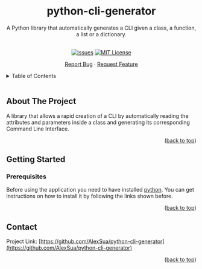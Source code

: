 <a name="readme-top"></a>
<!-- PROJECT LOGO -->
<div align="center">

<h1 align="center">python-cli-generator</h2>

  <p align="center">
    A Python library that automatically generates a CLI given a class, a function, a list or a dictionary.
    <br />
    <br />
 <div align="center">


[![Issues][issues-shield]][issues-url]
[![MIT License][license-shield]][license-url]



</div>
    <a href="https://github.com/AlexSua/python-cli-generator/issues">Report Bug</a>
    ·
    <a href="https://github.com/AlexSua/python-cli-generator/issues">Request Feature</a>
  </p>
</div>

<!-- TABLE OF CONTENTS -->
<details>
  <summary>Table of Contents</summary>
  <ol>
    <li>
      <a href="#about-the-project">About The Project</a>
    </li>
    <li>
      <a href="#getting-started">Getting Started</a>
      <ul>
        <li><a href="#prerequisites">Prerequisites</a></li>
        <!-- <li><a href="#install-required-python-dependencies">Install required python dependencies</a></li> -->
      </ul>
    </li>
    <li>
	<a href="#usage">Usage</a>
	<ul>
        <li><a href="#parameters">Parameters</a></li>
        <li><a href="#get-youtube-playlist/element">Options</a></li>
      </ul>
	</li>
    <li><a href="#contact">Contact</a></li>
  </ol>
</details>
</br>

<!-- ABOUT THE PROJECT -->
## About The Project
A library that allows a rapid creation of a CLI by automatically reading the attributes and parameters inside a class and generating its corresponding Command Line Interface.
<p align="right">(<a href="#readme-top">back to top</a>)</p>

<!-- GETTING STARTED -->
## Getting Started
### Prerequisites

Before using the application you need to have installed [python](https://www.python.org/). You can get instructions on how to install it by following the links shown before.
<p align="right">(<a href="#readme-top">back to top</a>)</p>

<!-- ### Execute examples

To get the script working you need to follow the steps shown below.

1. Clone the repo

   ```bash
   git clone https://github.com/AlexSua/python-cli-generator.git
   ```

2. Enter the project directory:

   ```bash
   cd python-cli-generator
   ```

3. Install python dependencies by executing the following command.

   ```bash
   pip3 install -r requirements.txt
   ```

With the steps mentioned above, you should be ready to use the script.

<p align="right">(<a href="#readme-top">back to top</a>)</p>

## Usage
You can check the documentation of the script by typing:

   ```bash
   python3 python-cli-generator.py
   ```

### Parameters


### Options -->

## Contact

Project Link: [https://github.com/AlexSua/python-cli-generator](https://github.com/AlexSua/python-cli-generator)

<p align="right">(<a href="#readme-top">back to top</a>)</p>


[issues-shield]: https://img.shields.io/github/issues/AlexSua/python-cli-generator?style=flat-square
[issues-url]: https://github.com/AlexSua/python-cli-generator/issues

[license-shield]: https://img.shields.io/github/license/AlexSua/python-cli-generator?style=flat-square
[license-url]: https://github.com/AlexSua/python-cli-generator/blob/main/LICENSE.txt